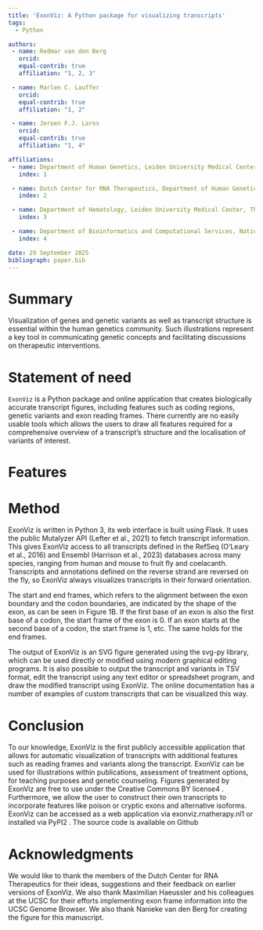 ```yaml
---
title: 'ExonViz: A Python package for visualizing transcripts'
tags:
  - Python

authors:
 - name: Redmar van den Berg
   orcid:
   equal-contrib: true
   affiliation: "1, 2, 3"

 - name: Marlen C. Lauffer
   orcid:
   equal-contrib: true
   affiliation: "1, 2"

 - name: Jeroen F.J. Laros
   orcid:
   equal-contrib: true
   affiliation: "1, 4"

affiliations:
 - name: Department of Human Genetics, Leiden University Medical Center, The Netherlands
   index: 1

 - name: Dutch Center for RNA Therapeutics, Department of Human Genetics, Leiden University Medical Center, The Netherlands
   index: 2

 - name: Department of Hematology, Leiden University Medical Center, The Netherlands
   index: 3

 - name: Department of Bioinformatics and Computational Services, National Institute of Public Health and the Environment, The Netherlands
   index: 4

date: 29 September 2025
bibliograph: paper.bib
---
```


# Summary
Visualization of genes and genetic variants as well as transcript structure is
essential within the human genetics community. Such illustrations represent a
key tool in communicating genetic concepts and facilitating discussions on
therapeutic interventions.


# Statement of need
`ExonViz` is a Python package and online application that creates biologically
accurate transcript figures, including features such as coding regions, genetic
variants and exon reading frames. There currently are no easily usable tools
which allows the users to draw all features required for a comprehensive
overview of a transcript’s structure and the localisation of variants of
interest.

# Features
<!-- TODO include graphical abstrac here -->

# Method
ExonViz is written in Python 3, its web interface is built using Flask. It uses
the public Mutalyzer API (Lefter et al., 2021) to fetch transcript information.
This gives ExonViz access to all transcripts defined in the RefSeq (O’Leary et
al., 2016) and Ensembl (Harrison et al., 2023) databases across many species,
ranging from human and mouse to fruit fly and coelacanth. Transcripts and
annotations defined on the reverse strand are reversed on the fly, so ExonViz
always visualizes transcripts in their forward orientation.

The start and end frames, which refers to the alignment between the exon
boundary and the codon boundaries, are indicated by the shape of the exon, as
can be seen in Figure 1B. If the first base of an exon is also the first base
of a codon, the start frame of the exon is 0. If an exon starts at the second
base of a codon, the start frame is 1, etc. The same holds for the end frames.

The output of ExonViz is an SVG figure generated using the svg-py library,
which can be used directly or modified using modern graphical editing programs.
It is also possible to output the transcript and variants in TSV format, edit
the transcript using any text editor or spreadsheet program, and draw the
modified transcript using ExonViz. The online documentation has a number of
examples of custom transcripts that can be visualized this way.

# Conclusion
To our knowledge, ExonViz is the first publicly accessible application that
allows for automatic visualization of transcripts with additional features such
as reading frames and variants along the transcript. ExonViz can be used for
illustrations within publications, assessment of treatment options, for
teaching purposes and genetic counseling. Figures generated by ExonViz are free
to use under the Creative Commons BY license4 . Furthermore, we allow the user
to construct their own transcripts to incorporate features like poison or
cryptic exons and alternative isoforms. ExonViz can be accessed as a web
application via exonviz.rnatherapy.nl1 or installed via PyPI2 . The source code
is available on Github

# Acknowledgments
We would like to thank the members of the Dutch Center for RNA Therapeutics for
their ideas, suggestions and their feedback on earlier versions of ExonViz. We
also thank Maximilian Haeussler and his colleagues at the UCSC for their
efforts implementing exon frame information into the UCSC Genome Browser. We
also thank Nanieke van den Berg for creating the figure for this manuscript.
